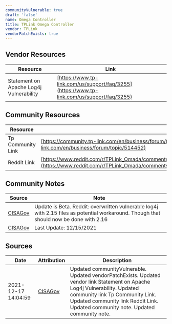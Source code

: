 ```yaml
---
communityVulnerable: true
draft: 'false'
name: Omega Controller
title: TPLink Omega Controller
vendor: TPLink
vendorPatchExists: true
---
```


## Vendor Resources
| Resource | Link |
| --- | --- |
| Statement on Apache Log4j Vulnerability | [https://www.tp-link.com/us/support/faq/3255](https://www.tp-link.com/us/support/faq/3255) |

## Community Resources
| Resource | Link |
| --- | --- |
| Tp Community Link | [https://community.tp-link.com/en/business/forum/topic/514452](https://community.tp-link.com/en/business/forum/topic/514452) |
| Reddit Link | [https://www.reddit.com/r/TPLink_Omada/comments/rdzvlp/updating_the_sdn_to_protect_against_the_log4j](https://www.reddit.com/r/TPLink_Omada/comments/rdzvlp/updating_the_sdn_to_protect_against_the_log4j) |

## Community Notes
| Source | Note |
| --- | --- |
| [CISAGov](https://raw.githubusercontent.com/cisagov/log4j-affected-db/develop/README.md) | Update is Beta. Reddit: overwritten vulnerable log4j with 2.15 files as potential workaround. Though that should now be done with 2.16 |
| [CISAGov](https://raw.githubusercontent.com/cisagov/log4j-affected-db/develop/README.md) | Last Update: 12/15/2021 |

## Sources
| Date | Attribution | Description |
| --- | --- | --- |
| 2021-12-17 14:04:59 | [CISAGov](https://raw.githubusercontent.com/cisagov/log4j-affected-db/develop/README.md) | Updated communityVulnerable. Updated vendorPatchExists. Updated vendor link Statement on Apache Log4j Vulnerability. Updated community link Tp Community Link. Updated community link Reddit Link. Updated community note. Updated community note.  |
